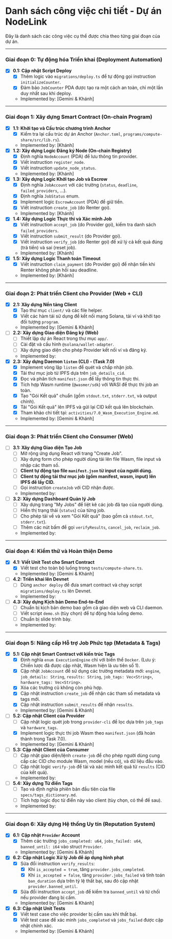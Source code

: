 # Danh sách công việc chi tiết - Dự án NodeLink

Đây là danh sách các công việc cụ thể được chia theo từng giai đoạn của dự án.

---

### Giai đoạn 0: Tự động hóa Triển khai (Deployment Automation)

- [x] **0.1: Cập nhật Script Deploy**
  - [x] Thêm logic vào `migrations/deploy.ts` để tự động gọi instruction `initializeCounter`.
  - [x] Đảm bảo `JobCounter` PDA được tạo ra một cách an toàn, chỉ một lần duy nhất sau khi deploy.
  - Implemented by: [Gemini & Khánh]

---

### Giai đoạn 1: Xây dựng Smart Contract (On-chain Program)

- [x] **1.1: Khởi tạo và Cấu trúc chương trình Anchor**
  - [x] Kiểm tra lại cấu trúc dự án Anchor (`Anchor.toml`, `programs/compute-share/src/lib.rs`).
  - Implemented by: [Khánh]
- [x] **1.2: Xây dựng Logic Đăng ký Node (On-chain Registry)**
  - [x] Định nghĩa `NodeAccount` (PDA) để lưu thông tin provider.
  - [x] Viết instruction `register_node`.
  - [x] Viết instruction `update_node_status`.
  - Implemented by: [Khánh]
- [x] **1.3: Xây dựng Logic Khởi tạo Job và Escrow**
  - [x] Định nghĩa `JobAccount` với các trường (`status`, `deadline`, `failed_providers`, ...).
  - [x] Định nghĩa `JobStatus` enum.
  - [x] Implement logic `EscrowAccount` (PDA) để giữ tiền.
  - [x] Viết instruction `create_job` (do Renter gọi).
  - Implemented by: [Khánh]
- [x] **1.4: Xây dựng Logic Thực thi và Xác minh Job**
  - [x] Viết instruction `accept_job` (do Provider gọi), kiểm tra danh sách `failed_providers`.
  - [x] Viết instruction `submit_result` (do Provider gọi).
  - [x] Viết instruction `verify_job` (do Renter gọi) để xử lý cả kết quả đúng (trả tiền) và sai (reset job).
  - Implemented by: [Khánh]
- [x] **1.5: Xây dựng Logic Thanh toán Timeout**
  - [x] Viết instruction `claim_payment` (do Provider gọi) để nhận tiền khi Renter không phản hồi sau deadline.
  - Implemented by: [Khánh]

---

### Giai đoạn 2: Phát triển Client cho Provider (Web + CLI)

- [x] **2.1: Xây dựng Nền tảng Client**
  - [x] Tạo thư mục `client/` và các file helper.
  - [x] Viết các hàm tái sử dụng để kết nối mạng Solana, tải ví và khởi tạo đối tượng `program`.
  - Implemented by: [Gemini & Khánh]
- [ ] **2.2: Xây dựng Giao diện Đăng ký (Web)**
  - [ ] Thiết lập dự án React trong thư mục `app/`.
  - [ ] Cài đặt và cấu hình `@solana/wallet-adapter`.
  - [ ] Xây dựng giao diện cho phép Provider kết nối ví và đăng ký.
  - Implemented by: 
- [x] **2.3: Xây dựng Daemon `listen` (CLI) - (Task 7.0)**
  - [x] Implement vòng lặp `listen` để quét và chấp nhận job.
  - [x] Tải thư mục job từ IPFS dựa trên `job_details_cid`.
  - [x] Đọc và phân tích `manifest.json` để lấy thông tin thực thi.
  - [x] Tích hợp Wasm runtime (`@wasmer/sdk`) với WASI để thực thi job an toàn.
  - [x] Tạo "Gói Kết quả" chuẩn (gồm `stdout.txt`, `stderr.txt`, và output chính).
  - [x] Tải "Gói Kết quả" lên IPFS và gửi lại CID kết quả lên blockchain.
  - [x] Tham khảo chi tiết tại: `activities/7.0_Wasm_Execution_Engine.md`.
  - Implemented by: [Gemini & Khánh]

---

### Giai đoạn 3: Phát triển Client cho Consumer (Web)

- [ ] **3.1: Xây dựng Giao diện Tạo Job**
  - [ ] Mở rộng ứng dụng React với trang "Create Job".
  - [ ] Xây dựng form cho phép người dùng tải lên file Wasm, file input và nhập các tham số.
  - [ ] **Client tự động tạo file `manifest.json` từ input của người dùng.**
  - [ ] **Client tự động tải thư mục job (gồm manifest, wasm, input) lên IPFS để lấy CID.**
  - [ ] Gọi instruction `createJob` với CID nhận được.
  - Implemented by: 
- [ ] **3.2: Xây dựng Dashboard Quản lý Job**
  - [ ] Xây dựng trang "My Jobs" để liệt kê các job đã tạo của người dùng.
  - [ ] Hiển thị trạng thái (`status`) của từng job.
  - [ ] Cho phép tải về và xem "Gói Kết quả" (bao gồm cả `stdout.txt`, `stderr.txt`).
  - [ ] Thêm các nút bấm để gọi `verifyResults`, `cancel_job`, `reclaim_job`.
  - Implemented by: 

---

### Giai đoạn 4: Kiểm thử và Hoàn thiện Demo

- [x] **4.1: Viết Unit Test cho Smart Contract**
  - [x] Viết test cho toàn bộ luồng trong `tests/compute-share.ts`.
  - Implemented by: [Gemini & Khánh]
- [ ] **4.2: Triển khai lên Devnet**
  - [ ] Dùng `anchor deploy` để đưa smart contract và chạy script `migrations/deploy.ts` lên Devnet.
  - Implemented by: 
- [ ] **4.3: Xây dựng Kịch bản Demo End-to-End**
  - [ ] Chuẩn bị kịch bản demo bao gồm cả giao diện web và CLI daemon.
  - [ ] Viết script `demo.sh` (tùy chọn) để tự động hóa luồng demo.
  - [ ] Chuẩn bị slide trình bày.
  - Implemented by: 

---

### Giai đoạn 5: Nâng cấp Hỗ trợ Job Phức tạp (Metadata & Tags)

- [x] **5.1: Cập nhật Smart Contract với kiến trúc Tags**
  - [x] Định nghĩa `enum ExecutionEngine` chỉ với biến thể `Docker`. (Lưu ý: Chiến lược đã được cập nhật, Wasm hiện là ưu tiên số 1).
  - [x] Cập nhật `JobAccount` để sử dụng các trường metadata mới: `engine`, `job_details: String`, `results: String`, `job_tags: Vec<String>`, `hardware_tags: Vec<String>`.
  - [x] Xóa các trường cũ không còn phù hợp.
  - [x] Cập nhật instruction `create_job` để nhận các tham số metadata và tags mới.
  - [x] Cập nhật instruction `submit_results` để nhận `results`.
  - Implemented by: [Gemini & Khánh]
- [ ] **5.2: Cập nhật Client của Provider**
  - [ ] Cập nhật logic quét job trong `provider-cli` để lọc dựa trên `job_tags` và `hardware_tags`.
  - [x] Implement logic thực thi job Wasm theo `manifest.json` (đã hoàn thành trong Task 7.0).
  - Implemented by: [Gemini & Khánh]
- [ ] **5.3: Cập nhật Client của Consumer**
  - [ ] Cập nhật giao diện/lệnh `create-job` để cho phép người dùng cung cấp các CID cho module Wasm, model (nếu có), và dữ liệu đầu vào.
  - [ ] Cập nhật logic `verify-job` để tải và xác minh kết quả từ `results` (CID của kết quả).
  - Implemented by: 
- [ ] **5.4: Xây dựng Từ điển Tags**
  - [ ] Tạo và định nghĩa phiên bản đầu tiên của file `specs/tags_dictionary.md`.
  - [ ] Tích hợp logic đọc từ điển này vào client (tùy chọn, có thể để sau).
  - Implemented by:

---

### Giai đoạn 6: Xây dựng Hệ thống Uy tín (Reputation System)

- [x] **6.1: Cập nhật `Provider` Account**
  - [x] Thêm các trường `jobs_completed: u64`, `jobs_failed: u64`, `banned_until: i64` vào struct `Provider`.
  - Implemented by: [Gemini & Khánh]
- [x] **6.2: Cập nhật Logic Xử lý Job để áp dụng hình phạt**
  - [x] Sửa đổi instruction `verify_results`:
    - [x] Khi `is_accepted = true`, tăng `provider.jobs_completed`.
    - [x] Khi `is_accepted = false`, tăng `provider.jobs_failed` và tính toán `ban_duration` dựa trên tỷ lệ thất bại, sau đó cập nhật `provider.banned_until`.
  - [x] Sửa đổi instruction `accept_job` để kiểm tra `banned_until` và từ chối nếu provider đang bị cấm.
  - Implemented by: [Gemini & Khánh]
- [x] **6.3: Cập nhật Unit Tests**
  - [x] Viết test case cho việc provider bị cấm sau khi thất bại.
  - [x] Viết test case để xác minh `jobs_completed` và `jobs_failed` được cập nhật chính xác.
  - Implemented by: [Gemini & Khánh]